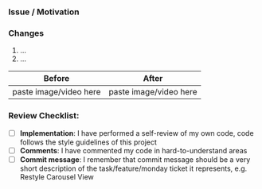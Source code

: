 [//]: # (Feel free to remove parts that do not relate to the changes you are willing to bring into main)

### Issue / Motivation
[//]: # (Give a brief summary of why the change is being implemented, i.e. feature was built, bug fixing and etc.)


### Changes
[//]: # (List change details here for Code Reviewers)
1. ...
2. ...

[//]: # (Use the table below if you have screenshots/videos to show visual updates)

Before | After
------ | ------
paste image/video here | paste image/video here

### Review Checklist:

[//]: # (When you submit and review this PR, please keep the following criteria in mind:)

- [ ] **Implementation**: I have performed a self-review of my own code, code follows the style guidelines of this project
- [ ] **Comments**: I have commented my code in hard-to-understand areas
- [ ] **Commit message**: I remember that commit message should be a very short description of the task/feature/monday ticket it represents, e.g. Restyle Carousel View

[//]: # (Note: Not all review criteria will be relevant for each pull request. Feel free to remove checklist items if they are not relevant to your PR.)
